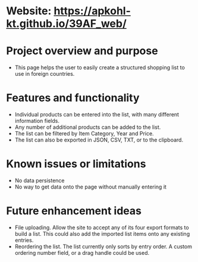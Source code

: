# Website: https://apkohl-kt.github.io/39AF_web/

# Project overview and purpose
- This page helps the user to easily create a structured shopping list to use in foreign countries. 

# Features and functionality
- Individual products can be entered into the list, with many different information fields.
- Any number of additional products can be added to the list. 
- The list can be filtered by Item Category, Year and Price. 
- The list can also be exported in JSON, CSV, TXT, or to the clipboard.

# Known issues or limitations
- No data persistence
- No way to get data onto the page without manually entering it

# Future enhancement ideas
- File uploading. Allow the site to accept any of its four export formats to build a list. This could also add the imported list items onto any existing entries.
- Reordering the list. The list currently only sorts by entry order. A custom ordering number field, or a drag handle could be used. 
